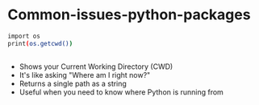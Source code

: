 # Common-issues-python-packages

```bash
import os
print(os.getcwd())
```
##
- Shows your Current Working Directory (CWD)
- It's like asking "Where am I right now?"
- Returns a single path as a string
- Useful when you need to know where Python is running from
